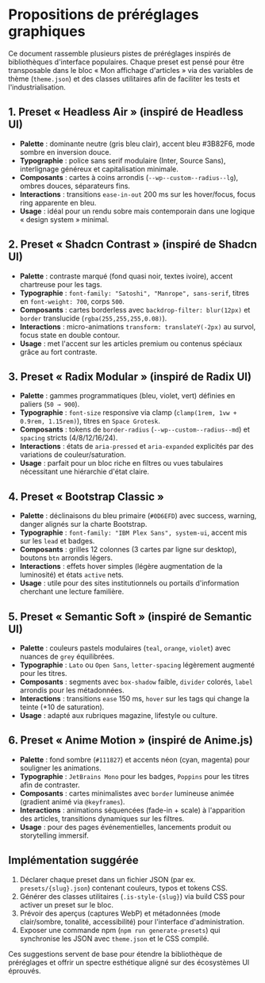 # Propositions de préréglages graphiques

Ce document rassemble plusieurs pistes de préréglages inspirés de bibliothèques d'interface populaires. Chaque preset est pensé pour être transposable dans le bloc « Mon affichage d'articles » via des variables de thème (`theme.json`) et des classes utilitaires afin de faciliter les tests et l'industrialisation.

## 1. Preset « Headless Air » (inspiré de Headless UI)
- **Palette** : dominante neutre (gris bleu clair), accent bleu #3B82F6, mode sombre en inversion douce.
- **Typographie** : police sans serif modulaire (Inter, Source Sans), interlignage généreux et capitalisation minimale.
- **Composants** : cartes à coins arrondis (`--wp--custom--radius--lg`), ombres douces, séparateurs fins.
- **Interactions** : transitions `ease-in-out` 200 ms sur les hover/focus, focus ring apparente en bleu.
- **Usage** : idéal pour un rendu sobre mais contemporain dans une logique « design system » minimal.

## 2. Preset « Shadcn Contrast » (inspiré de Shadcn UI)
- **Palette** : contraste marqué (fond quasi noir, textes ivoire), accent chartreuse pour les tags.
- **Typographie** : `font-family: "Satoshi", "Manrope", sans-serif`, titres en `font-weight: 700`, corps `500`.
- **Composants** : cartes borderless avec `backdrop-filter: blur(12px)` et `border` translucide (`rgba(255,255,255,0.08)`).
- **Interactions** : micro-animations `transform: translateY(-2px)` au survol, focus state en double contour.
- **Usage** : met l'accent sur les articles premium ou contenus spéciaux grâce au fort contraste.

## 3. Preset « Radix Modular » (inspiré de Radix UI)
- **Palette** : gammes programmatiques (bleu, violet, vert) définies en paliers (`50 → 900`).
- **Typographie** : `font-size` responsive via clamp (`clamp(1rem, 1vw + 0.9rem, 1.15rem)`), titres en `Space Grotesk`.
- **Composants** : tokens de `border-radius` (`--wp--custom--radius--md`) et `spacing` stricts (4/8/12/16/24).
- **Interactions** : états de `aria-pressed` et `aria-expanded` explicités par des variations de couleur/saturation.
- **Usage** : parfait pour un bloc riche en filtres ou vues tabulaires nécessitant une hiérarchie d'état claire.

## 4. Preset « Bootstrap Classic »
- **Palette** : déclinaisons du bleu primaire (`#0D6EFD`) avec success, warning, danger alignés sur la charte Bootstrap.
- **Typographie** : `font-family: "IBM Plex Sans", system-ui`, accent mis sur les `lead` et badges.
- **Composants** : grilles 12 colonnes (3 cartes par ligne sur desktop), boutons `btn` arrondis légers.
- **Interactions** : effets hover simples (légère augmentation de la luminosité) et états `active` nets.
- **Usage** : utile pour des sites institutionnels ou portails d'information cherchant une lecture familière.

## 5. Preset « Semantic Soft » (inspiré de Semantic UI)
- **Palette** : couleurs pastels modulaires (`teal`, `orange`, `violet`) avec nuances de `grey` équilibrées.
- **Typographie** : `Lato` ou `Open Sans`, `letter-spacing` légèrement augmenté pour les titres.
- **Composants** : segments avec `box-shadow` faible, `divider` colorés, `label` arrondis pour les métadonnées.
- **Interactions** : transitions `ease` 150 ms, `hover` sur les tags qui change la teinte (+10 de saturation).
- **Usage** : adapté aux rubriques magazine, lifestyle ou culture.

## 6. Preset « Anime Motion » (inspiré de Anime.js)
- **Palette** : fond sombre (`#111827`) et accents néon (cyan, magenta) pour souligner les animations.
- **Typographie** : `JetBrains Mono` pour les badges, `Poppins` pour les titres afin de contraster.
- **Composants** : cartes minimalistes avec `border` lumineuse animée (gradient animé via `@keyframes`).
- **Interactions** : animations séquencées (fade-in + scale) à l'apparition des articles, transitions dynamiques sur les filtres.
- **Usage** : pour des pages événementielles, lancements produit ou storytelling immersif.

## Implémentation suggérée
1. Déclarer chaque preset dans un fichier JSON (par ex. `presets/{slug}.json`) contenant couleurs, typos et tokens CSS.
2. Générer des classes utilitaires (`.is-style-{slug}`) via build CSS pour activer un preset sur le bloc.
3. Prévoir des aperçus (captures WebP) et métadonnées (mode clair/sombre, tonalité, accessibilité) pour l'interface d'administration.
4. Exposer une commande npm (`npm run generate-presets`) qui synchronise les JSON avec `theme.json` et le CSS compilé.

Ces suggestions servent de base pour étendre la bibliothèque de préréglages et offrir un spectre esthétique aligné sur des écosystèmes UI éprouvés.
